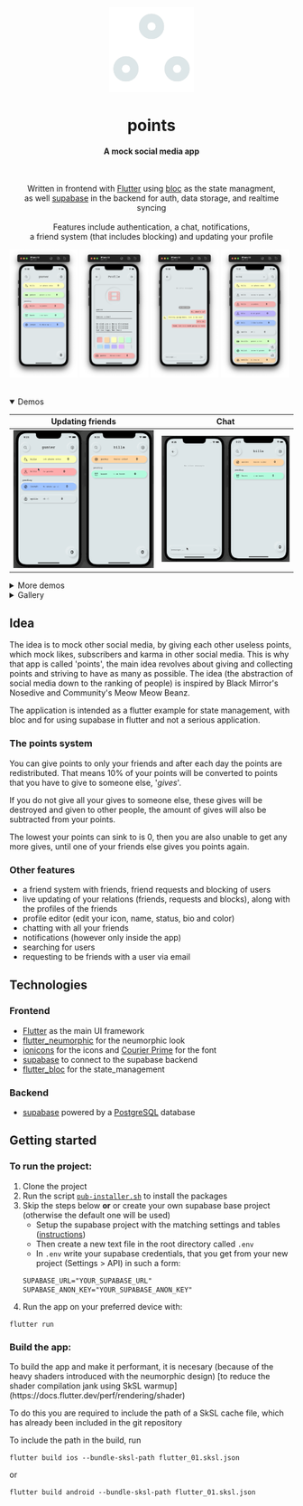 <p align="center">
    <img width="150pixels" src=".github/logo-white.png">
</p>

<h1 align="center">points</h1>
<h4 align="center">A mock social media app</h1>

<br>

<p align="center">
    Written in frontend with <a Dart and href="https://flutter.dev">Flutter</a> using <a href="https://pub.dev/packages/bloc">bloc</a> as the state managment,<br> 
    as well <a href="https://supabase.com">supabase</a> in the backend for auth, data storage, and realtime syncing <br><br>
    Features include authentication, a chat, notifications, <br>a friend system (that includes blocking) and updating your profile 
</p>

<p float="center">
  <img src=".github/home.png" width="24%">
  <img src=".github/user-profile.png" width="24%">
  <img src=".github/chat.png" width="24%">
  <img src=".github/user-discovery.png" width="24%">  
</p>

<br>

<!--- Inspired by: https://github.com/robertodoering/harpy/blob/master/README.md --->

<details open>
  <summary>Demos</summary>
  
  | **Updating friends** | **Chat** |
  | :---: | :---: |
  | <kbd><img src=".github/relations-demo.gif"/></kbd> | <kbd><img src=".github/chat-demo.gif"/></kbd>
</details>

<details>
    <summary>More demos</summary>
    
   | **Sign in** | **Sign up** | **Profile** |
   | :---: | :---: | :---: |
   | <kbd><img src=".github/sign-in-demo.gif"/></kbd> | <kbd><img src=".github/sign-up-demo.gif"/></kbd> | <kbd><img src=".github/profile-demo.gif"/></kbd> |
     
</details>

<details>
  <summary>Gallery</summary>
  
  | **Sign in** | **Home** | **Profile** |
  | :---: | :---: | :---: |
  | <kbd><img src=".github/log-in.png"/></kbd> | <kbd><img src=".github/home.png"/></kbd> | <kbd><img src=".github/user-profile.png"/></kbd> |
  | **Invite friend by email** | **Chat** | **Clicked on user** |
  | <kbd><img src=".github/user-email.png"/></kbd> | <kbd><img src=".github/chat.png"/></kbd> | <kbd><img src=".github/user-close.png"/></kbd> |
</details>

## Idea
The idea is to mock other social media, by giving each other useless points, 
which mock likes, subscribers and karma in other social media.
This is why that app is called 'points',
the main idea revolves about giving and collecting points
and striving to have as many as possible.
The idea (the abstraction of social media down to the ranking of people)
is inspired by Black Mirror's Nosedive and Community's Meow Meow Beanz.

The application is intended as a flutter example for state management,
with bloc and for using supabase in flutter and not a serious application.

### The points system
You can give points to only your friends and
after each day the points are redistributed.
That means 10% of your points will be converted to points
that you have to give to someone else, '*gives*'.

If you do not give all your gives to someone else,
these gives will be destroyed and given to other people,
the amount of gives will also be subtracted from your points.

The lowest your points can sink to is 0,
then you are also unable to get any more gives,
until one of your friends else gives you points again.

### Other features
- a friend system with friends, friend requests and blocking of users
- live updating of your relations (friends, requests and blocks),
  along with the profiles of the friends
- profile editor (edit your icon, name, status, bio and color)
- chatting with all your friends
- notifications (however only inside the app)
- searching for users
- requesting to be friends with a user via email

## Technologies
### Frontend
- [Flutter](https://flutter.dev) as the main UI framework
- [flutter_neumorphic](https://pub.dev/packages/flutter_neumorphic) for the neumorphic look
- [ionicons](https://pub.dev/packages/ionicons) for the icons and [Courier Prime](https://fonts.google.com/specimen/Courier+Prime) for the font
- [supabase](https://pub.dev/packages/supabase) to connect to the supabase backend
- [flutter_bloc](https://pub.dev/packages/flutter_bloc) for the state_management
 
### Backend
- [supabase](https://supabase.com) powered by a [PostgreSQL](https://postgresql.org) database

## Getting started

### To run the project:
1. Clone the project
2. Run the script [`pub-installer.sh`](https://github.com/bit-burger/points/blob/develop/pub-installer.sh) to install the packages
3. Skip the steps below **or** or create your own supabase base project (otherwise the default one will be used)
    - Setup the supabase project with the matching settings and tables ([instructions](supabase/README.md))
    - Then create a new text file in the root directory called `.env`
    - In `.env` write your supabase credentials,
       that you get from your new project (Settings > API) in such a form:
    ```shell script
    SUPABASE_URL="YOUR_SUPABASE_URL"
    SUPABASE_ANON_KEY="YOUR_SUPABASE_ANON_KEY"
    ```
4. Run the app on your preferred device with:
```shell script
flutter run
```

### Build the app:

<p>
To build the app and make it performant, it is necesary (because of the heavy shaders introduced with the neumorphic design) [to reduce the shader compilation jank using SkSL warmup](https://docs.flutter.dev/perf/rendering/shader)
</p>

<p>
To do this you are required to include the path of a SkSL cache file, which has already been included in the git repository
</p>

To include the path in the build, run
```shell script
flutter build ios --bundle-sksl-path flutter_01.sksl.json
```
or
```shell script
flutter build android --bundle-sksl-path flutter_01.sksl.json
```
